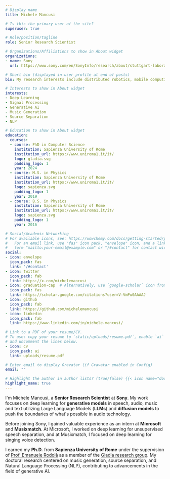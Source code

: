 ```yaml
---
# Display name
title: Michele Mancusi

# Is this the primary user of the site?
superuser: true

# Role/position/tagline
role: Senior Research Scientist

# Organizations/Affiliations to show in About widget
organizations:
- name: Sony
  url: https://www.sony.com/en/SonyInfo/research/about/stuttgart-laboratory1/

# Short bio (displayed in user profile at end of posts)
bio: My research interests include distributed robotics, mobile computing and programmable matter.

# Interests to show in About widget
interests:
- Deep Learning
- Signal Processing
- Generative AI
- Music Generation
- Source Separation
- NLP

# Education to show in About widget
education:
  courses:
  - course: PhD in Computer Science
    institution: Sapienza University of Rome
    institution_url: https://www.uniroma1.it/it/
    logo: gladia.svg
    padding_logo: 1
    year: 2024
  - course: M.S. in Physics
    institution: Sapienza University of Rome
    institution_url: https://www.uniroma1.it/it/
    logo: sapienza.svg
    padding_logo: 1
    year: 2019
  - course: B.S. in Physics
    institution: Sapienza University of Rome
    institution_url: https://www.uniroma1.it/it/
    logo: sapienza.svg
    padding_logo: 1
    year: 2016

# Social/Academic Networking
# For available icons, see: https://wowchemy.com/docs/getting-started/page-builder/#icons
#   For an email link, use "fas" icon pack, "envelope" icon, and a link in the
#   form "mailto:your-email@example.com" or "/#contact" for contact widget.
social:
- icon: envelope
  icon_pack: fas
  link: '/#contact'
- icon: twitter
  icon_pack: fab
  link: https://x.com/michelemancusi
- icon: graduation-cap  # Alternatively, use `google-scholar` icon from `ai` icon pack
  icon_pack: fas
  link: https://scholar.google.com/citations?user=V-VmPu0AAAAJ
- icon: github
  icon_pack: fab
  link: https://github.com/michelemancusi
- icon: linkedin
  icon_pack: fab
  link: https://www.linkedin.com/in/michele-mancusi/

# Link to a PDF of your resume/CV.
# To use: copy your resume to `static/uploads/resume.pdf`, enable `ai` icons in `params.toml`, 
# and uncomment the lines below.
- icon: cv
  icon_pack: ai
  link: uploads/resume.pdf

# Enter email to display Gravatar (if Gravatar enabled in Config)
email: ""

# Highlight the author in author lists? (true/false) {{< icon name="download" pack="fas" >}} Download my {{< staticref "uploads/demo_resume.pdf" "newtab" >}}CV{{< /staticref >}}.
highlight_name: true
---
```


I'm Michele Mancusi, a **Senior Research Scientist** at **Sony**. My work focuses on deep learning for **generative models** in speech, audio, music and text utilizing Large Language Models (**LLMs**) and **diffusion models** to push the boundaries of what's possible in audio technology.

Before joining Sony, I gained valuable experience as an intern at **Microsoft** and **Musixmatch**. At Microsoft, I worked on deep learning for unsupervised speech separation, and at Musixmatch, I focused on deep learning for singing voice detection.

I earned my **Ph.D.** from **Sapienza University of Rome** under the supervision of [Prof. Emanuele Rodolà](https://gladia.di.uniroma1.it/authors/rodola/) as a member of the [Gladia research group](https://gladia.di.uniroma1.it/). My doctoral research centered on music generation, source separation, and Natural Language Processing (NLP), contributing to advancements in the field of generative AI.


